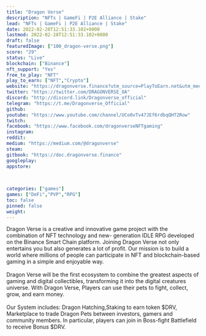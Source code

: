 ```yaml
---
title: "Dragon Verse"
description: "NFTs | GameFi | P2E Alliance | Stake"
lead: "NFTs | GameFi | P2E Alliance | Stake"
date: 2022-02-28T12:51:33.102+0800
lastmod: 2022-02-28T12:51:33.102+0800
draft: false
featuredImage: ["100_dragon-verse.png"]
score: "29"
status: "Live"
blockchain: ["Binance"]
nft_support: "Yes"
free_to_play: "NFT"
play_to_earn: ["NFT","Crypto"]
website: "https://dragonverse.finance?utm_source=PlayToEarn.net&utm_medium=organic&utm_campaign=gamepage"
twitter: "https://twitter.com/DRAGONVERSE_OA"
discord: "http://discord.link/Dragonverse_official"
telegram: "https://t.me/Dragonverse_Official"
github: 
youtube: "https://www.youtube.com/channel/UCo0vTv47JEf6rdbqQHT2Row"
twitch: 
facebook: "https://www.facebook.com/dragonverseNFTgaming"
instagram: 
reddit: 
medium: "https://medium.com/@dragonverse"
steam: 
gitbook: "https://doc.dragonverse.finance"
googleplay: 
appstore: 

  
    
categories: ["games"]
games: ["DeFi","PVP","RPG"]
toc: false
pinned: false
weight: 
---
```

Dragon Verse is a creative and innovative game project with the combination of NFT technology and new- generation IDLE RPG developed on the Binance Smart Chain platform. Joining Dragon Verse not only entertains you but also generates a lot of profit. Our mission is to build a world where millions of people can participate in NFT and blockchain-based gaming in a simple and enjoyable way.<br> <br> Dragon Verse will be the first ecosystem to combine the greatest aspects of gaming and digital collectibles, transforming it into the digital creatures universe. With Dragon Verse, Players can use their pets to fight, collect, grow, and earn money.<br> <br> Our System includes: Dragon Hatching,Staking to earn token $DRV, Marketplace to trade Dragon Pets between investors, gamers and community members. In particular, players can join in Boss-fight Battlefield to receive Bonus $DRV.